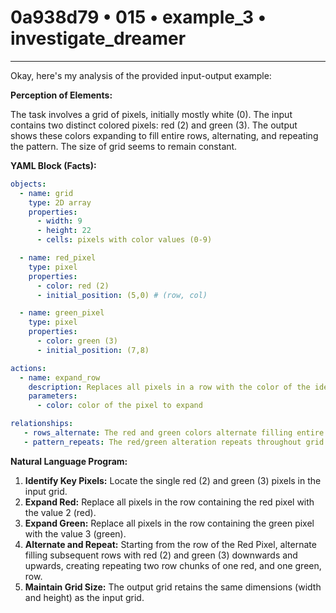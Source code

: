 # 0a938d79 • 015 • example_3 • investigate_dreamer

---
Okay, here's my analysis of the provided input-output example:

**Perception of Elements:**

The task involves a grid of pixels, initially mostly white (0). The input contains two distinct colored pixels: red (2) and green (3). The output shows these colors expanding to fill entire rows, alternating, and repeating the pattern. The size of grid seems to remain constant.

**YAML Block (Facts):**



```yaml
objects:
  - name: grid
    type: 2D array
    properties:
      - width: 9
      - height: 22
      - cells: pixels with color values (0-9)

  - name: red_pixel
    type: pixel
    properties:
      - color: red (2)
      - initial_position: (5,0) # (row, col)

  - name: green_pixel
    type: pixel
    properties:
      - color: green (3)
      - initial_position: (7,8)

actions:
  - name: expand_row
    description: Replaces all pixels in a row with the color of the identified pixel.
    parameters:
      - color: color of the pixel to expand

relationships:
   - rows_alternate: The red and green colors alternate filling entire rows.
   - pattern_repeats: The red/green alteration repeats throughout grid.
```



**Natural Language Program:**

1.  **Identify Key Pixels:** Locate the single red (2) and green (3) pixels in the input grid.
2.  **Expand Red:** Replace all pixels in the row containing the red pixel with the value 2 (red).
3.  **Expand Green:** Replace all pixels in the row containing the green pixel with the value 3 (green).
4.  **Alternate and Repeat:** Starting from the row of the Red Pixel, alternate filling subsequent rows with red (2) and green (3) downwards and upwards, creating repeating two row chunks of one red, and one green, row.
5. **Maintain Grid Size:** The output grid retains the same dimensions (width and height) as the input grid.


